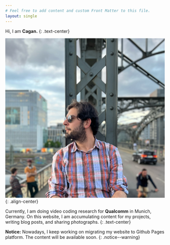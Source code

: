 ```yaml
---
# Feel free to add content and custom Front Matter to this file.
layout: single
---
```



Hi, I am **Cagan.**
{: .text-center}

![image-center](/assets/images/profile.jpeg){: .align-center}

Currently, I am doing video coding research for **Qualcomm** in Munich, Germany. On this website, I am accumulating content for my projects,
writing blog posts, and sharing photographs.
{: .text-center}

**Notice:** Nowadays, I keep working on migrating my website to Github Pages platform. The content will be available soon.
{: .notice--warning}
